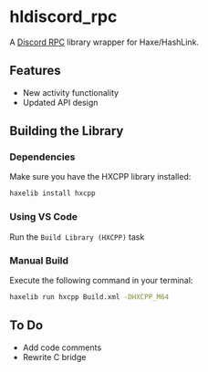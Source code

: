 # hldiscord_rpc

A [Discord RPC](https://github.com/discord/discord-rpc) library wrapper for Haxe/HashLink.

## Features

- New activity functionality
- Updated API design

## Building the Library

### Dependencies

Make sure you have the HXCPP library installed:

```sh
haxelib install hxcpp
```

### Using VS Code

Run the `Build Library (HXCPP)` task

### Manual Build

Execute the following command in your terminal:

```sh
haxelib run hxcpp Build.xml -DHXCPP_M64
```

## To Do

- Add code comments
- Rewrite C bridge
